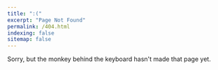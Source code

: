 ```yaml
---
title: ":("
excerpt: "Page Not Found"
permalink: /404.html
indexing: false
sitemap: false
---
```


Sorry, but the monkey behind the keyboard hasn't made that page yet.
